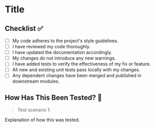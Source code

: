# Title

<!-- Please summarize the change and which issue is fixed. Please also include relevant motivation and context. List any dependencies that are required for this change. -->

## Checklist :white_check_mark:

- [ ] My code adheres to the project's style guidelines.
- [ ] I have reviewed my code thoroughly.
- [ ] I have updated the documentation accordingly.
- [ ] My changes do not introduce any new warnings.
- [ ] I have added tests to verify the effectiveness of my fix or feature.
- [ ] All new and existing unit tests pass locally with my changes.
- [ ] Any dependent changes have been merged and published in downstream modules.

## How Has This Been Tested? :test_tube:

<!-- Please describe the tests that you ran to verify your changes. Please also list any relevant details for your test configuration -->

> Test scenario 1:

Explanation of how this was tested.